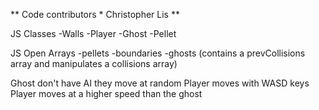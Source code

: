 ** Code contributors * Christopher Lis ** 

JS Classes 
-Walls
-Player
-Ghost
-Pellet

JS Open Arrays
-pellets
-boundaries
-ghosts (contains a prevCollisions array and manipulates a collisions array)

Ghost don't have AI they move at random
Player moves with WASD keys
Player moves at a higher speed than the ghost
